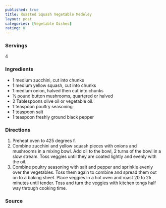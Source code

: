 ```yaml
---
published: true
title: Roasted Squash Vegetable Medeley
layout: post
categories: [Vegetable Dishes]
rating: 0
---
```

### Servings
4

### Ingredients
- 1 medium zucchini, cut into chunks
- 1 medium yellow squash, cut into chunks
- 1 medium onion, halved then cut into chunks
- ½ pound button mushrooms, quartered or halved
- 2 Tablespoons olive oil or vegetable oil.
- 1 teaspoon poultry seasoning 
- 1 teaspoon salt
- 1 teaspoon freshly ground black pepper

### Directions
1. Preheat oven to 425 degrees f.
2. Combine zucchini and yellow squash pieces with onions and mushrooms in a mixing bowl.  Add oil to the bowl, 2 turns of the bowl in a slow stream.  Toss veggies until they are coated lightly and evenly with the oil.
3. Combine poultry seasoning with salt and pepper and sprinkle evenly over the vegetables.  Toss them again to combine and spread them out on to a baking sheet.  Place veggies in a hot oven and roast 20 to 25 minutes until tender.  Toss and turn the veggies with kitchen tongs half way through cooking time.

### Source


